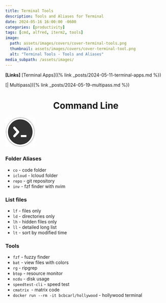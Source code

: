 ```yaml
---
title: Terminal Tools
description: Tools and Aliases for Terminal
date: 2024-05-16 16:00:00 -0600
categories: [productivity]
tags: [cmd, alfred, iterm2, tools]
image:
  path: assets/images/covers/cover-terminal-tools.png
  thumbnail: assets/images/covers/cover-terminal-tool.png
  alt: "Terminal Tools - Tools and Aliases"
media_subpath: /assets/images/
---
```


**[Links]**
[Terminal Apps]({% link _posts/2024-05-11-terminal-apps.md %})

[| Multipass]({% link _posts/2024-05-19-multipass.md %})


<h1 style="text-align: center;"> Command Line </h1>

![Add plugin](/assets/images/content/terminal-icon.png)

### Folder Aliases

- `co` - code folder
- `icloud` - Icloud folder
- `repo` - git repository
- `inv` - fzf finder with nvim

### List files

- `lf` - files only
- `ld` - directories only
- `lh` - hidden files only
- `ll` - detailed long list
- `lt` - sort by modified time

### Tools

- `fzf` - fuzzy finder
- `bat` - view files with colors
- `rg` - ripgrep
- `btop` - resource monitor
- `ncdu` - disk usage
- `speedtest-cli` - speed test
- `cmatrix `- matrix code
- `docker run --rm -it bcbcarl/hollywood` - hollywood terminal
